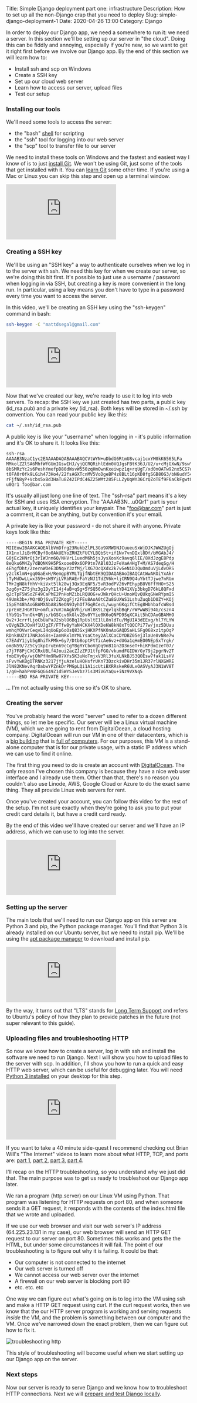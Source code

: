 Title: Simple Django deployment part one: infrastructure
Description: How to set up all the non-Django crap that you need to deploy
Slug: simple-django-deployment-1
Date: 2020-04-26 13:00
Category: Django

In order to deploy our Django app, we need a somewhere to run it: we need a server.
In this section we'll be setting up our server in "the cloud".
Doing this can be fiddly and annoying, especially if you're new, so we want to get it right first before we involve our Django app. By the end of this section we will learn how to:

- Install ssh and scp on Windows
- Create a SSH key
- Set up our cloud web server
- Learn how to access our server, upload files
- Test our setup

### Installing our tools

We'll need some tools to access the server:

- the "bash" [shell](https://en.wikipedia.org/wiki/Unix_shell) for scripting
- the "ssh" tool for logging into our web server
- the "scp" tool to transfer file to our server

We need to install these tools on Windows and the fastest and easiest way I know of is to just [install Git](https://git-scm.com/download/win).
We won't be using Git, just some of the tools that get installed with it. You can [learn Git](https://www.codecademy.com/learn/learn-git) some other time.
If you're using a Mac or Linux you can skip this step and open up a terminal window.

<div class="yt-embed">
    <iframe 
        src="https://www.youtube.com/embed/yizAaMHUC5w" 
        frameborder="0" 
        allow="accelerometer; autoplay; encrypted-media; gyroscope; picture-in-picture" 
        allowfullscreen
    >
    </iframe>
</div>

### Creating a SSH key

We'll be using an "SSH key" a way to authenticate ourselves when we log in to the server with ssh.
We need this key for when we create our server, so we're doing this bit first.
It's possible to just use a username / password when logging in via SSH, but creating a key is more convenient in the long run.
In particular, using a key means you don't have to type in a password every time you want to access the server.

In this video, we'll be creating an SSH key using the "ssh-keygen" command in bash:

```bash
ssh-keygen -C "mattdsegal@gmail.com"
```

<div class="yt-embed">
    <iframe 
        src="https://www.youtube.com/embed/BIc1TWrVQcw" 
        frameborder="0" 
        allow="accelerometer; autoplay; encrypted-media; gyroscope; picture-in-picture" 
        allowfullscreen
    >
    </iframe>
</div>

Now that we've created our key, we're ready to use it to log into web servers. To recap:
the SSH key we just created has two parts, a public key (id_rsa.pub) and a private key (id_rsa).
Both keys will be stored in ~/.ssh by convention. You can read your public key like this:

```bash
cat ~/.ssh/id_rsa.pub
```

A public key is like your "username" when logging in - it's public information and it's OK to share it. It looks like this:

```text
ssh-rsa AAAAB3NzaC1yc2EAAAADAQABAAABAQCVtWYN+uDbdG6RtmU8vcaj1cxYM0kK6565LFa
MMkolZZlSA6MhfWfGUmIGswIHJ/yjQCRQRihlEdm0VQJgsFBtK36J/U2/u+cMjGXwN/9swYBsnj
8bSMRzYc2s6PeshYmefpD80dWsvW550zqHmOwnKxeiwpz1q+rqUgT/xd0nOATw92nx5CS7ozhnL
t0FA0r0fk9LGih473Ho4/22fsAGXTcnMV5VoDgeBP4z8BLt16pKD8fgSGB8OG3/bN6udY54TcM2
rFjfN8yP+Vcbs5xBd3HaTu8Z42IPdC46Z25WMt285FLLZyUqWY36CrQZoTEf9F6aCkFgwtOCN81
u0Qr1 foo@bar.com
```

It's usually all just long one line of text.
The "ssh-rsa" part means it's a key for SSH and uses RSA encryption.
The "AAAAB3N...u0Qr1" part is your actual key, it uniquely identifies your keypair.
The "foo@bar.com" part is just a comment, it can be anything, but by convention it's your email.

A private key is like your password - do not share it with anyone. Private keys look like this:

```text
-----BEGIN RSA PRIVATE KEY-----
MIIEowIBAAKCAQEAlbVmDfrg23RukbZlPL3Go9XMWDNJCuueuSxWjDJKJWWZUgOj
IX1nxlJiBrMCByf8o0AkUEYoZRHZtFUCYLBQbSt+if1Nv7vnDIxl8Df/bMGAbJ4/
G0jEc2HNrOj3rIWJnn6Q/NHVrL1uedM6h5jsJysXosKc9avq6lIE/8XdJzgE8Pdp
8eQku6M4Zy7dBQNK9H5PSxooeO9x6OP9tn7ABl03JzFeVaA4HgT+M/AS7deqSg/H
4EhgfDht/2zernWOeE3DNqxY3zfMj/lXG7OcQXdx2k7vGeNiD3QuOmduVjLdvORS
y2clKlmN+gq0GaExH/RemgpBYMLTgjfNbtEK9QIDAQABAoIBAQCAtWwAKOiYxAkr
jTyMdDwLLwx359+sW9YiLVRbRAErFaYzNJ1TdZV6k+ljCRN9Q4uYbtTJjwe7nRUm
TM+2gN8kfHhV+kiVxt5lk28wj3Qx9EqNF5/5vR3odPV26vPEhypB8V6FfYHO+S25
3zg6y+Z75jhz3g1DyYI14j4aB+qSg+5YSQ56vG+vhutYD41XVp3bkgD76kL8QFxd
q2cTpF5WSoZF49CaPhE2PnHoMZibLRQUOG+wJWkrQHcU+UnoWQvQUkqGNeRYpmI5
49Umk3b+/MQr0Dj6vuT2ZKqgFjr2FEu8AoA0tCZu8GUXWS1LshuZuqb1D0ZY+KOj
1SpEY48hAoGBAMXAbA8iNeON93yhOf7GqRCecL/wuyn6KqifCtEg8HbhbafcWBsd
/prEnEJHGRTU+omfLx7uVJmAgkVhj/uHl8K9L2qvlqkbBqF/rWPwWBi94G/cszn4
tYb91sTnnOk+QRjs/bGSCcv6kGlv2Bv0YYie0K6oQNPD9SqXCAit5hCDAoGBAMHO
Qv2+JcrrfLjoCbUaPaJ2sblO6Bq1RpUsltE1lL8nldTu/MgUIA3dEExg/hl7YLYW
vQVgNZkJQxHf1UJgZF/FTfw8yYaN4CKX4lOXDeKW8kN8xTtQQCPi77w/jxz5DUau
wmhqYOVwrCeqvLI4qUoEp6oOsQ83GxjHKXPfNK0nAoGAQD5aHLSFg068xz1tpOqP
RDnk8UZY17NRJoS8s+IanNRxlmYMLYsaCtey2AlXCaCDYDBZ05ej3laUe8vNRe7w
C7EAdY1jyb5g8hiTkPMk+6y7/Dtb8optFtTicAe6vz+dUGa1qHmEO0NEpSxTrgk/
om3N59/7Z5Cy1kpIruEn69cCgYBgRYCboVgOq9nB1Gn2D3nseT+hiKPdmIzeT07/
z7j7F8PjCXCCRxUBLf4Joui2acZJzZPJ1tfpFGO/vkumdFGIDW/Gy79j2pgrNv2T
fmbEVy0y/wjOhPfHm9Rw07XYs5K3uNoTmjxV3Rl3fuXLNkBJ53QOEsw7fak1LsHV
sFvvYwKBgDTRNKz3217jYjuAzeluHQHsfrUKn73DzckivDHr35m1JR37rlNXGWRE
JlN82KNevAqrDabwYPZnkDrPMGpLQi1A1icUtiBXRRskeR6ULxOASVyAJ3N1WV8T
1/g0+hahPeNFGQG649Z1d5WYSJeVbz7is3MiVGYaQu+iNz9VXNq5
-----END RSA PRIVATE KEY-----
```

... I'm not actually using this one so it's OK to share.

### Creating the server

You've probably heard the word "server" used to refer to a dozen different things, so let me be specific.
Our server will be a Linux virtual machine (VM), which we are going to rent from DigitalOcean, a cloud hosting company.
DigitalOcean will run our VM in one of their datacenters, which is a [big building](https://lh3.googleusercontent.com/7D8_SzSQQn-uDeKq4R7SSER5LO7fjsnkCLJ-uZG443cKHFS20nU-SyvlzXaGP97Fgt31MYJdgy94563uETi9jbosUMYQzO95-H0PRg=w2114-h1058-n) that is [full of computers](https://www.pon-cat.com/application/files/6215/3995/7501/Datacenter-Pon_Power.jpg). For our purposes, this VM is a stand-alone computer that is for our private usage, with a static IP address which we can use to find it online.

The first thing you need to do is create an account with [DigitalOcean](https://www.digitalocean.com/). The only reason I've chosen this company is because they have a nice web user interface and I already use them. Other than that, there's no reason you couldn't also use Linode, AWS, Google Cloud or Azure to do the exact same thing. They all provide Linux web servers for rent.

Once you've created your account, you can follow this video for the rest of the setup.
I'm not sure exactly when they're going to ask you to put your credit card details it, but have a credit card ready.

By the end of this video we'll have created our server and we'll have an IP address, which we can use to log into the server.

<div class="yt-embed">
    <iframe 
        src="https://www.youtube.com/embed/mdRTN-rzi94" 
        frameborder="0" 
        allow="accelerometer; autoplay; encrypted-media; gyroscope; picture-in-picture" 
        allowfullscreen
    >
    </iframe>
</div>

### Setting up the server

The main tools that we'll need to run our Django app on this server are Python 3 and pip, the Python package manager.
You'll find that Python 3 is already installed on our Ubuntu server, but we need to install pip.
We'll be using the [apt package manager](https://devconnected.com/apt-package-manager-on-linux-explained/) to download and install pip.

<div class="yt-embed">
    <iframe 
        src="https://www.youtube.com/embed/wHbOsG1UV9Q" 
        frameborder="0" 
        allow="accelerometer; autoplay; encrypted-media; gyroscope; picture-in-picture" 
        allowfullscreen
    >
    </iframe>
</div>

By the way, it turns out that "LTS" stands for [Long Term Support](https://en.wikipedia.org/wiki/Long-term_support) and refers to Ubuntu's policy of how they plan to provide patches in the future (not super relevant to this guide).

### Uploading files and troubleshooting HTTP

So now we know how to create a server, log in with ssh and install the software we need to run Django.
Next I will show you how to upload files to the server with scp.
In addition, I'll show you how to run a quick and easy HTTP web server, which can be useful for debugging later. You will need [Python 3 installed](https://realpython.com/installing-python/#windows) on your desktop for this step.

<div class="yt-embed">
    <iframe 
        src="https://www.youtube.com/embed/sQNNsetMZfg" 
        frameborder="0" 
        allow="accelerometer; autoplay; encrypted-media; gyroscope; picture-in-picture" 
        allowfullscreen
    >
    </iframe>
</div>

If you want to take a 40 minute side-quest I recommend checking out Brian Will's "The Internet" videos to learn more about what HTTP, TCP, and ports are: [part 1](https://www.youtube.com/watch?v=DTQV7_HwF58), [part 2](https://www.youtube.com/watch?v=3fvUc2Dzr04&t=167s), [part 3](https://www.youtube.com/watch?v=_55PyDw0lGU), [part 4](https://www.youtube.com/watch?v=yz3lkSqioyU).

I'll recap on the HTTP troubleshooting, so you understand why we just did that.
The main purpose was to get us ready to troubleshoot our Django app later.

We ran a program (http.server) on our Linux VM using Python.
That program was listening for HTTP requests on port 80, and when someone sends it a GET request, it responds with the contents of the index.html file that we wrote and uploaded.

If we use our web browser and visit our web server's IP address (64.225.23.131 in my case), our web browser will send an HTTP GET request to our server on port 80. Sometimes this works and gets the the HTML, but under some circumstances it will fail. The point of our troubleshooting is to figure out why it is failing. It could be that:

- Our computer is not connected to the internet
- Our web server is turned off
- We cannot access our web server over the internet
- A firewall on our web server is blocking port 80
- etc. etc. etc

One way we can figure out what's going on is to log into the VM using ssh and make a HTTP GET request using curl. If the curl request works, then we know that the our HTTP server program is working and serving requests _inside_ the VM, and the problem is something between our computer and the VM. Once we've narrowed down the exact problem, then we can figure out how to fix it.

![troubleshooting http]({attach}troubleshoot-http.png)

This style of troubleshooting will become useful when we start setting up our Django app on the server.

### Next steps

Now our server is ready to serve Django and we know how to troubleshoot HTTP connections.
Next we will [prepare and test Django locally]({filename}/simple-django-deployment-2.md).
